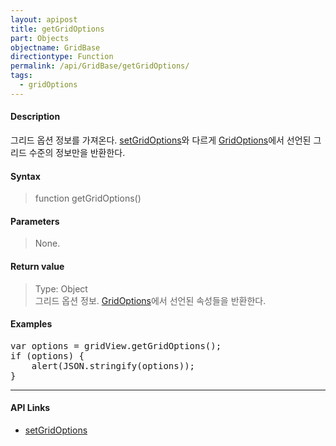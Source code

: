 ```yaml
---
layout: apipost
title: getGridOptions
part: Objects
objectname: GridBase
directiontype: Function
permalink: /api/GridBase/getGridOptions/
tags:
  - gridOptions
---
```



#### Description

 그리드 옵션 정보를 가져온다. [setGridOptions](/api/GridBase/setGridOptions/)와 다르게 [GridOptions](/api/types/GridOptions/)에서 선언된 그리드 수준의 정보만을 반환한다.

#### Syntax

> function getGridOptions()

#### Parameters

> None.

#### Return value

> Type: Object  
> 그리드 옵션 정보. [GridOptions](/api/types/GridOptions/)에서 선언된 속성들을 반환한다.

#### Examples 

<pre class="prettyprint">
var options = gridView.getGridOptions();
if (options) {
    alert(JSON.stringify(options));
}
</pre>

---

#### API Links

* [setGridOptions](/api/GridBase/setGridOptions)


